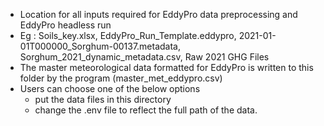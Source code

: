 - Location for all inputs required for EddyPro data preprocessing and EddyPro headless run
- Eg : Soils_key.xlsx, EddyPro_Run_Template.eddypro, 2021-01-01T000000_Sorghum-00137.metadata, Sorghum_2021_dynamic_metadata.csv, Raw 2021 GHG Files
- The master meteorological data formatted for EddyPro is written to this folder by the program (master_met_eddypro.csv)
- Users can choose one of the below options 
  - put the data files in this directory
  - change the .env file to reflect the full path of the data.
